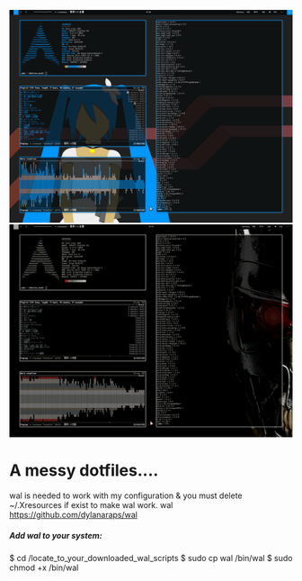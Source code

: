 ![Screenshot 1](https://github.com/Irfanator/dotfiles_arch/blob/master/screenshot.png?raw=true)
![Screenshot 2](https://github.com/Irfanator/dotfiles_arch/blob/master/screenshot_terminator.png?raw=true)

# A messy dotfiles....


wal is needed to work with my configuration & you must delete ~/.Xresources if exist to make wal work.
wal https://github.com/dylanaraps/wal 


##### Add wal to your system: 
$ cd /locate_to_your_downloaded_wal_scripts 
$ sudo cp wal /bin/wal 
$ sudo chmod +x /bin/wal 
